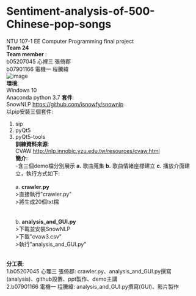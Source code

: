 # Sentiment-analysis-of-500-Chinese-pop-songs
NTU 107-1 EE Computer Programming final project  
__Team 24__  
__Team member__ :  
b05207045 心裡三 張倚郡  
b07901166 電機一 程騰緯<br/> 
![image](https://github.com/z0011/Sentiment-analysis-of-500-Chinese-pop-songs/blob/master/graph.PNG)  
__環境__:   
Windows 10  
Anaconda python 3.7
__套件__:   
SnowNLP <https://github.com/isnowfy/snownlp>   
以pip安裝三個套件:  
1. sip  
2. pyQt5  
3. pyQt5-tools  
__訓練資料來源__:  
CVAW <http://nlp.innobic.yzu.edu.tw/resources/cvaw.html>  
__簡介__:  
    -含三個demo檔分別展示 __a.__ 歌曲蒐集 __b.__ 歌曲情緒座標建立 __c.__ 播放介面建立，執行方式如下:  
    <br/>
    a.  __crawler.py__  
        >直接執行"crawler.py"   
        >將生成20個txt檔  
        <br/>  
    b. __analysis_and_GUI.py__   
        >下載並安裝SnowNLP  
        >下載"cvaw3.csv"  
        >執行"analysis_and_GUI.py"  
         <br/>  
         
__分工表__:  
    1.b05207045 心理三 張倚郡: crawler.py、analysis_and_GUI.py撰寫(analysis)、github設置、ppt製作、demo主講  
    2.b07901166 電機一 程騰緯: analysis_and_GUI.py撰寫(GUI)、影片製作
    
